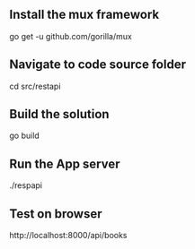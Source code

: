 ## Install the mux framework
go get -u github.com/gorilla/mux

## Navigate to code source folder
cd src/restapi

## Build the solution
go build

## Run the App server
./respapi

## Test on browser
http://localhost:8000/api/books
